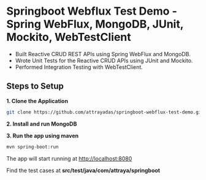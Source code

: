 # Springboot Webflux Test Demo - Spring WebFlux, MongoDB, JUnit, Mockito, WebTestClient
- Built Reactive CRUD REST APIs using Spring WebFlux and MongoDB.
- Wrote Unit Tests for the Reactive CRUD APIs using JUnit and Mockito.
- Performed Integration Testing with WebTestClient.
## Steps to Setup

**1. Clone the Application**

```bash
git clone https://github.com/attrayadas/springboot-webflux-test-demo.git
```

**2. Install and run MongoDB**

**3. Run the app using maven**

```bash
mvn spring-boot:run
```
The app will start running at <http://localhost:8080>

Find the test cases at **src/test/java/com/attraya/springboot**
